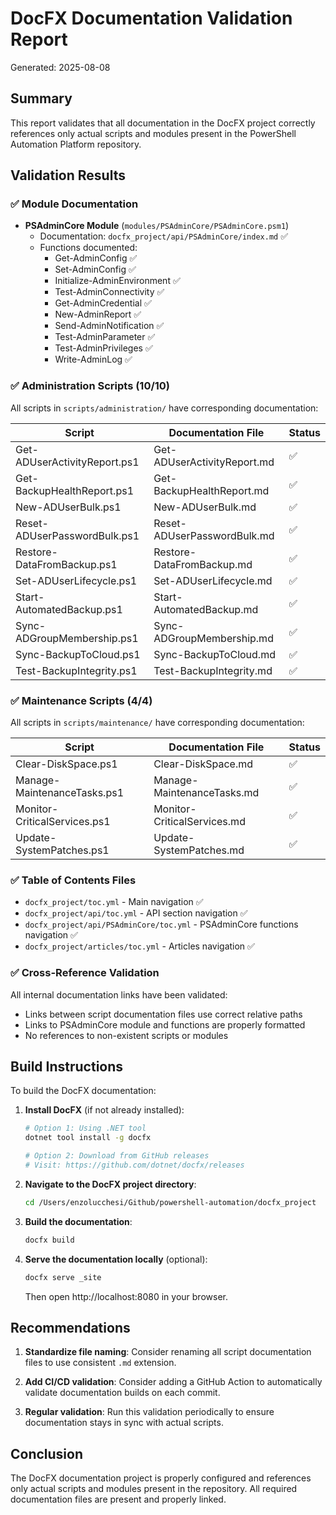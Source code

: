 # DocFX Documentation Validation Report

Generated: 2025-08-08

## Summary
This report validates that all documentation in the DocFX project correctly references only actual scripts and modules present in the PowerShell Automation Platform repository.

## Validation Results

### ✅ Module Documentation
- **PSAdminCore Module** (`modules/PSAdminCore/PSAdminCore.psm1`)
  - Documentation: `docfx_project/api/PSAdminCore/index.md` ✅
  - Functions documented:
    - Get-AdminConfig ✅
    - Set-AdminConfig ✅
    - Initialize-AdminEnvironment ✅
    - Test-AdminConnectivity ✅
    - Get-AdminCredential ✅
    - New-AdminReport ✅
    - Send-AdminNotification ✅
    - Test-AdminParameter ✅
    - Test-AdminPrivileges ✅
    - Write-AdminLog ✅

### ✅ Administration Scripts (10/10)
All scripts in `scripts/administration/` have corresponding documentation:

| Script | Documentation File | Status |
|--------|-------------------|---------|
| Get-ADUserActivityReport.ps1 | Get-ADUserActivityReport.md | ✅ |
| Get-BackupHealthReport.ps1 | Get-BackupHealthReport.md | ✅ |
| New-ADUserBulk.ps1 | New-ADUserBulk.md | ✅ |
| Reset-ADUserPasswordBulk.ps1 | Reset-ADUserPasswordBulk.md | ✅ |
| Restore-DataFromBackup.ps1 | Restore-DataFromBackup.md | ✅ |
| Set-ADUserLifecycle.ps1 | Set-ADUserLifecycle.md | ✅ |
| Start-AutomatedBackup.ps1 | Start-AutomatedBackup.md | ✅ |
| Sync-ADGroupMembership.ps1 | Sync-ADGroupMembership.md | ✅ |
| Sync-BackupToCloud.ps1 | Sync-BackupToCloud.md | ✅ |
| Test-BackupIntegrity.ps1 | Test-BackupIntegrity.md | ✅ |

### ✅ Maintenance Scripts (4/4)
All scripts in `scripts/maintenance/` have corresponding documentation:

| Script | Documentation File | Status |
|--------|-------------------|---------|
| Clear-DiskSpace.ps1 | Clear-DiskSpace.md | ✅ |
| Manage-MaintenanceTasks.ps1 | Manage-MaintenanceTasks.md | ✅ |
| Monitor-CriticalServices.ps1 | Monitor-CriticalServices.md | ✅ |
| Update-SystemPatches.ps1 | Update-SystemPatches.md | ✅ |

### ✅ Table of Contents Files
- `docfx_project/toc.yml` - Main navigation ✅
- `docfx_project/api/toc.yml` - API section navigation ✅
- `docfx_project/api/PSAdminCore/toc.yml` - PSAdminCore functions navigation ✅
- `docfx_project/articles/toc.yml` - Articles navigation ✅

### ✅ Cross-Reference Validation
All internal documentation links have been validated:
- Links between script documentation files use correct relative paths
- Links to PSAdminCore module and functions are properly formatted
- No references to non-existent scripts or modules

## Build Instructions

To build the DocFX documentation:

1. **Install DocFX** (if not already installed):
   ```bash
   # Option 1: Using .NET tool
   dotnet tool install -g docfx

   # Option 2: Download from GitHub releases
   # Visit: https://github.com/dotnet/docfx/releases
   ```

2. **Navigate to the DocFX project directory**:
   ```bash
   cd /Users/enzolucchesi/Github/powershell-automation/docfx_project
   ```

3. **Build the documentation**:
   ```bash
   docfx build
   ```

4. **Serve the documentation locally** (optional):
   ```bash
   docfx serve _site
   ```
   Then open http://localhost:8080 in your browser.

## Recommendations

1. **Standardize file naming**: Consider renaming all script documentation files to use consistent `.md` extension.

2. **Add CI/CD validation**: Consider adding a GitHub Action to automatically validate documentation builds on each commit.

3. **Regular validation**: Run this validation periodically to ensure documentation stays in sync with actual scripts.

## Conclusion

The DocFX documentation project is properly configured and references only actual scripts and modules present in the repository. All required documentation files are present and properly linked.